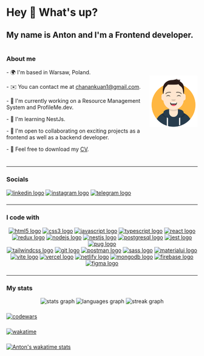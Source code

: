 # Hey 👋 What's up?

## My name is Anton and I'm a Frontend developer.

<div style="display: flex; justify-content: space-between; align-items: center;">
  <div>
    <h3>About me</h3>
    <p>- 🌍 I'm based in Warsaw, Poland.</p>
    <p>- ✉️ You can contact me at <a href="mailto:chanankuan1@gmail.com" target="_blank" rel="noreferrer">chanankuan1@gmail.com</a>.</p>
    <p>- 🚀 I'm currently working on a Resource Management System and ProfileMe.dev.</p>
    <p>- 🧠 I'm learning NestJs.</p>
    <p>- 🤝 I'm open to collaborating on exciting projects as a frontend as well as a backend developer.</p>
    <p>- 🤗 Feel free to download my <a href="https://europa.eu/europass/eportfolio/screen/share/documents/41fb6127-a267-4604-9ca9-18adedc4f638?lang=en" target="_blank" rel="noreferrer">CV</a>.</p>
  </div>

  <div>
    <img src="https://github.com/chanankuan/chanankuan/blob/main/assets/img/avatar.png?raw=true" />
  </div>
</div>
<!-- - 🌍 I'm based in Warsaw, Poland.
- ✉️ You can contact me at <a href="mailto:chanankuan1@gmail.com" target="_blank" rel="noreferrer">chanankuan1@gmail.com</a>.
- 🚀 I'm currently working on a Resource Management System and ProfileMe.dev.
- 🧠 I'm learning NestJs.
- 🤝 I'm open to collaborating on exciting projects as a frontend as well as a backend developer.
- 🤗 Feel free to download my <a href="https://europa.eu/europass/eportfolio/screen/share/documents/41fb6127-a267-4604-9ca9-18adedc4f638?lang=en" target="_blank" rel="noreferrer">CV</a>. -->

###

<!-- ![alt text](https://github.com/chanankuan/chanankuan/blob/main/assets/img/avatar.png?raw=true) -->

---

### Socials

<div align="left">
  <a href="https://www.linkedin.com/in/chanankuan/" target="_blank"><img src="https://raw.githubusercontent.com/maurodesouza/profile-readme-generator/master/src/assets/icons/social/linkedin/default.svg" width="52" height="40" alt="linkedin logo"  /></a>
  <a href="https://www.instagram.com/chanankuan/" target="_blank"><img src="https://raw.githubusercontent.com/maurodesouza/profile-readme-generator/master/src/assets/icons/social/instagram/default.svg" width="52" height="40" alt="instagram logo"  /></a>
  <a href="https://t.me/chanchiik" target="_blank"><img src="https://raw.githubusercontent.com/maurodesouza/profile-readme-generator/master/src/assets/icons/social/telegram/default.svg" width="52" height="40" alt="telegram logo"  /></a>
</div>

###

---

### I code with

<div align="center">
  <a href="https://www.w3.org/html/" target="_blank" rel="noreferrer"><img src="https://skillicons.dev/icons?i=html" height="40" alt="html5 logo"  /></a>
  <a href="https://www.w3schools.com/css/" target="_blank" rel="noreferrer"><img src="https://skillicons.dev/icons?i=css" height="40" alt="css3 logo"  /></a>
  <a href="https://developer.mozilla.org/en-US/docs/Web/JavaScript" target="_blank" rel="noreferrer"><img src="https://skillicons.dev/icons?i=js" height="40" alt="javascript logo"  /></a>
  <a href="https://www.typescriptlang.org/" target="_blank" rel="noreferrer"><img src="https://skillicons.dev/icons?i=ts" height="40" alt="typescript logo"  /></a>
  <a href="https://reactjs.org/" target="_blank" rel="noreferrer"><img src="https://skillicons.dev/icons?i=react" height="40" alt="react logo"  /></a>
  <a href="https://redux.js.org" target="_blank" rel="noreferrer"><img src="https://cdn.jsdelivr.net/gh/devicons/devicon/icons/redux/redux-original.svg" height="40" alt="redux logo"  /></a>
  <a href="https://nodejs.org" target="_blank" rel="noreferrer"><img src="https://skillicons.dev/icons?i=nodejs" height="40" alt="nodejs logo"  /></a>
  <a href="https://nestjs.com/" target="_blank" rel="noreferrer"><img src="https://skillicons.dev/icons?i=nestjs" height="40" alt="nestjs logo"  /></a>
  <a href="https://www.postgresql.org" target="_blank" rel="noreferrer"><img src="https://skillicons.dev/icons?i=postgres" height="40" alt="postgresql logo"  /></a>
  <a href="https://jestjs.io/" target="_blank" rel="noreferrer"><img src="https://skillicons.dev/icons?i=jest" height="40" alt="jest logo"  /></a>
  <a href="https://pugjs.org" target="_blank" rel="noreferrer"><img src="https://skillicons.dev/icons?i=pug" height="40" alt="pug logo"  /></a>
</div>
<div align="center">
  <a href="https://tailwindcss.com/" target="_blank" rel="noreferrer"><img src="https://skillicons.dev/icons?i=tailwind" height="40" alt="tailwindcss logo"  /></a>
  <a href="https://git-scm.com/" target="_blank" rel="noreferrer"><img src="https://skillicons.dev/icons?i=git" height="40" alt="git logo"  /></a>
  <a href="https://postman.com" target="_blank" rel="noreferrer"><img src="https://skillicons.dev/icons?i=postman" height="40" alt="postman logo"  /></a>
  <a href="https://sass-lang.com" target="_blank" rel="noreferrer"><img src="https://skillicons.dev/icons?i=sass" height="40" alt="sass logo"  /></a>
  <a href="https://mui.com/" target="_blank" rel="noreferrer"><img src="https://skillicons.dev/icons?i=materialui" height="40" alt="materialui logo"  /></a>
  <a href="https://vitejs.dev/" target="_blank" rel="noreferrer"><img src="https://skillicons.dev/icons?i=vite" height="40" alt="vite logo"  /></a>
  <a href="https://vercel.com/" target="_blank" rel="noreferrer"><img src="https://skillicons.dev/icons?i=vercel" height="40" alt="vercel logo"  /></a>
  <a href="https://www.netlify.com/" target="_blank" rel="noreferrer"><img src="https://skillicons.dev/icons?i=netlify" height="40" alt="netlify logo"  /></a>
  <a href="https://www.mongodb.com/" target="_blank" rel="noreferrer"><img src="https://skillicons.dev/icons?i=mongodb" height="40" alt="mongodb logo"  /></a>
  <a href="https://firebase.google.com/" target="_blank" rel="noreferrer"><img src="https://skillicons.dev/icons?i=firebase" height="40" alt="firebase logo"  /></a>
  <a href="https://www.figma.com/" target="_blank" rel="noreferrer"><img src="https://skillicons.dev/icons?i=figma" height="40" alt="figma logo"  /></a>
</div>

<!-- <img src="https://raw.githubusercontent.com/chanankuan/chanankuan/output/snake.svg" alt="Snake animation" /> -->

###

---

### My stats

<div align="center">
  <img src="https://github-readme-stats.vercel.app/api?username=chanankuan&hide_title=false&hide_rank=false&show_icons=true&include_all_commits=false&count_private=true&disable_animations=false&theme=dracula&locale=en&hide_border=false&order=1" height="200" alt="stats graph" />
  <img src="https://github-readme-stats.vercel.app/api/top-langs?username=chanankuan&locale=en&hide_title=false&layout=compact&card_width=320&langs_count=6&theme=dracula&hide_border=false&order=2" height="200" alt="languages graph" />
  <img src="https://streak-stats.demolab.com?user=chanankuan&locale=en&mode=daily&theme=dracula&hide_border=false&border_radius=5&order=3" height="200" alt="streak graph"  />
</div>

###

[![codewars](https://www.codewars.com/users/chanchik/badges/large)](https://www.codewars.com/users/chanchik)

###

[![wakatime](https://wakatime.com/badge/user/0b1c3048-8ece-40fa-8d24-970f354248f0.svg)](https://wakatime.com/@0b1c3048-8ece-40fa-8d24-970f354248f0)

###

[![Anton's wakatime stats](https://github-readme-stats.vercel.app/api/wakatime?username=chanankuan&theme=dark)](https://github.com/anuraghazra/github-readme-stats)

